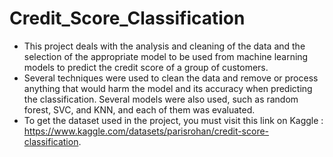 # Credit_Score_Classification
- This project deals with the analysis and cleaning of the data and the selection of the appropriate model to be used from machine learning models to predict the credit score of a group of customers.
- Several techniques were used to clean the data and remove or process anything that would harm the model and its accuracy when predicting the classification. Several models were also used, such as random forest, SVC, and KNN, and each of them was evaluated.
- To get the dataset used in the project, you must visit this link on Kaggle : https://www.kaggle.com/datasets/parisrohan/credit-score-classification.
